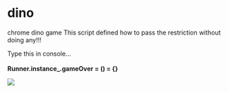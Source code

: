 # dino
chrome dino game
This  script defined how to pass the restriction without doing any!!!


Type this in console...<br><br>
<strong>
Runner.instance_.gameOver = () = {} 
  </strong>

<img src = "https://media.giphy.com/media/f6kh5HyyM7vlwZXLUn/giphy.gif">
